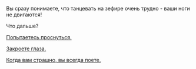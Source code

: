 Вы сразу понимаете, что танцевать на зефире очень трудно - ваши ноги не двигаются!

Что дальше?

[Попытаетесь проснуться.](../awaken/awaken.md)

[Закроете глаза.](../close-eyes/close-eyes.md)

[Когда вам страшно, вы всегда поете.](../light-fire/sing/sing.md)

